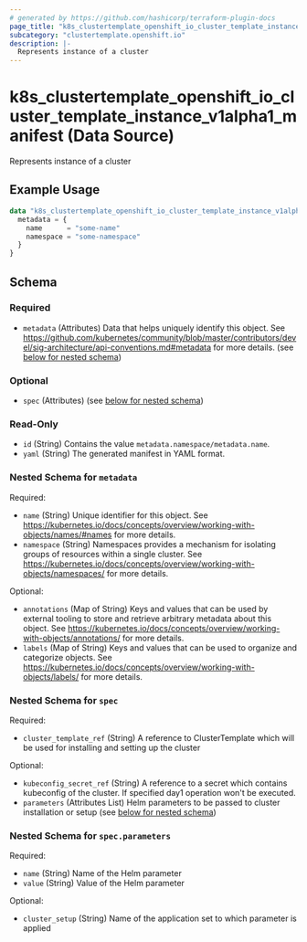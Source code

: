 ```yaml
---
# generated by https://github.com/hashicorp/terraform-plugin-docs
page_title: "k8s_clustertemplate_openshift_io_cluster_template_instance_v1alpha1_manifest Data Source - terraform-provider-k8s"
subcategory: "clustertemplate.openshift.io"
description: |-
  Represents instance of a cluster
---
```


# k8s_clustertemplate_openshift_io_cluster_template_instance_v1alpha1_manifest (Data Source)

Represents instance of a cluster

## Example Usage

```terraform
data "k8s_clustertemplate_openshift_io_cluster_template_instance_v1alpha1_manifest" "example" {
  metadata = {
    name      = "some-name"
    namespace = "some-namespace"
  }
}
```

<!-- schema generated by tfplugindocs -->
## Schema

### Required

- `metadata` (Attributes) Data that helps uniquely identify this object. See https://github.com/kubernetes/community/blob/master/contributors/devel/sig-architecture/api-conventions.md#metadata for more details. (see [below for nested schema](#nestedatt--metadata))

### Optional

- `spec` (Attributes) (see [below for nested schema](#nestedatt--spec))

### Read-Only

- `id` (String) Contains the value `metadata.namespace/metadata.name`.
- `yaml` (String) The generated manifest in YAML format.

<a id="nestedatt--metadata"></a>
### Nested Schema for `metadata`

Required:

- `name` (String) Unique identifier for this object. See https://kubernetes.io/docs/concepts/overview/working-with-objects/names/#names for more details.
- `namespace` (String) Namespaces provides a mechanism for isolating groups of resources within a single cluster. See https://kubernetes.io/docs/concepts/overview/working-with-objects/namespaces/ for more details.

Optional:

- `annotations` (Map of String) Keys and values that can be used by external tooling to store and retrieve arbitrary metadata about this object. See https://kubernetes.io/docs/concepts/overview/working-with-objects/annotations/ for more details.
- `labels` (Map of String) Keys and values that can be used to organize and categorize objects. See https://kubernetes.io/docs/concepts/overview/working-with-objects/labels/ for more details.


<a id="nestedatt--spec"></a>
### Nested Schema for `spec`

Required:

- `cluster_template_ref` (String) A reference to ClusterTemplate which will be used for installing and setting up the cluster

Optional:

- `kubeconfig_secret_ref` (String) A reference to a secret which contains kubeconfig of the cluster. If specified day1 operation won't be executed.
- `parameters` (Attributes List) Helm parameters to be passed to cluster installation or setup (see [below for nested schema](#nestedatt--spec--parameters))

<a id="nestedatt--spec--parameters"></a>
### Nested Schema for `spec.parameters`

Required:

- `name` (String) Name of the Helm parameter
- `value` (String) Value of the Helm parameter

Optional:

- `cluster_setup` (String) Name of the application set to which parameter is applied
